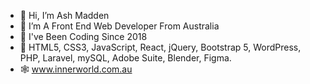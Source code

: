 - 👋 Hi, I’m Ash Madden
- 🐨 I’m A Front End Web Developer From Australia
- 🌱 I've Been Coding Since 2018
- 🧠 HTML5, CSS3, JavaScript, React, jQuery, Bootstrap 5, WordPress, PHP, Laravel, mySQL, Adobe Suite, Blender, Figma. 
- 🕸️ www.innerworld.com.au 

<!---
ashmaddenweb/ashmaddenweb is a ✨ special ✨ repository because its `README.md` (this file) appears on your GitHub profile.
You can click the Preview link to take a look at your changes.
--->
